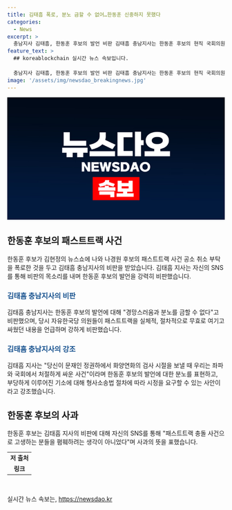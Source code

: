 ```yaml
---
title: 김태흠 폭로, 분노 금할 수 없어…한동훈 신중하지 못했다
categories:
  - News
excerpt: >
  충남지사 김태흠, 한동훈 후보의 발언 비판 김태흠 충남지사는 한동훈 후보의 현직 국회의원 시절의 활동에 대해 비판했다. 그는 자신의 SNS를 통해 한동훈 후보의 발언에 대한 충격과 분노를 표현했으며, 좌파 독재에 대항하여 싸웠다고 강조했다. 또한, 한동훈 후보에 대한 보수 가치에 대한 의심을 제기하고 사과를 촉구했다. 한편, 한동훈 후보는 자신의 SNS를 통해 신중하지 못했던 점을 사과했다.
feature_text: >
  ## koreablockchain 실시간 뉴스 속보입니다.

  충남지사 김태흠, 한동훈 후보의 발언 비판 김태흠 충남지사는 한동훈 후보의 현직 국회의원 시절의 활동에 대해 비판했다. 그는 자신의 SNS를 통해 한동훈 후보의 발언에 대한 충격과 분노를 표현했으며, 좌파 독재에 대항하여 싸웠다고 강조했다. 또한, 한동훈 후보에 대한 보수 가치에 대한 의심을 제기하고 사과를 촉구했다. 한편, 한동훈 후보는 자신의 SNS를 통해 신중하지 못했던 점을 사과했다.
image: '/assets/img/newsdao_breakingnews.jpg'
---
```


<p><img src="/assets/img/newsdao_breakingnews.jpg" alt="koreablockchain 속보" /></p>

<h2 data-ke-size="size26">한동훈 후보의 패스트트랙 사건</h2>

<p data-ke-size="size16">한동훈 후보가 김현정의 뉴스쇼에 나와 나경원 후보의 패스트트랙 사건 공소 취소 부탁을 폭로한 것을 두고 김태흠 충남지사의 비판을 받았습니다. 김태흠 지사는 자신의 SNS를 통해 비판의 목소리를 내며 한동훈 후보의 발언을 강력히 비판했습니다.</p>

<h3><b><span style="color: #1a5490;">김태흠 충남지사의 비판</span></b></h3>

<p data-ke-size="size16">김태흠 충남지사는 한동훈 후보의 발언에 대해 "경망스러움과 분노를 금할 수 없다"고 비판했으며, 당시 자유한국당 의원들이 패스트트랙을 실체적, 절차적으로 무효로 여기고 싸웠던 내용을 언급하며 강하게 비판했습니다.</p>

<h3><b><span style="color: #1a5490;">김태흠 충남지사의 강조</span></b></h3>

<p data-ke-size="size16">김태흠 지사는 "당신이 문재인 정권하에서 화양연화의 검사 시절을 보낼 때 우리는 좌파와 국회에서 처절하게 싸운 사건"이라며 한동훈 후보의 발언에 대한 분노를 표현하고, 부당하게 이루어진 기소에 대해 형사소송법 절차에 따라 시정을 요구할 수 있는 사안이라고 강조했습니다.</p>

<h2 data-ke-size="size26">한동훈 후보의 사과</h2>

<p data-ke-size="size16">한동훈 후보는 김태흠 지사의 비판에 대해 자신의 SNS를 통해 "패스트트랙 충돌 사건으로 고생하는 분들을 폄훼하려는 생각이 아니었다"며 사과의 뜻을 표했습니다.</p>

<table>
    <tr>
        <td style="text-align: center; height: 17px;"><b>저 출처</b></td>
    </tr>
    <tr>
        <td style="text-align: center; height: 17px;"><b>링크</b></td>
    </tr>
</table>

<p data-ke-size="size16">&nbsp;</p>
실시간 뉴스 속보는, <a href="https://newsdao.kr" rel="dofollow">https://newsdao.kr</a>


